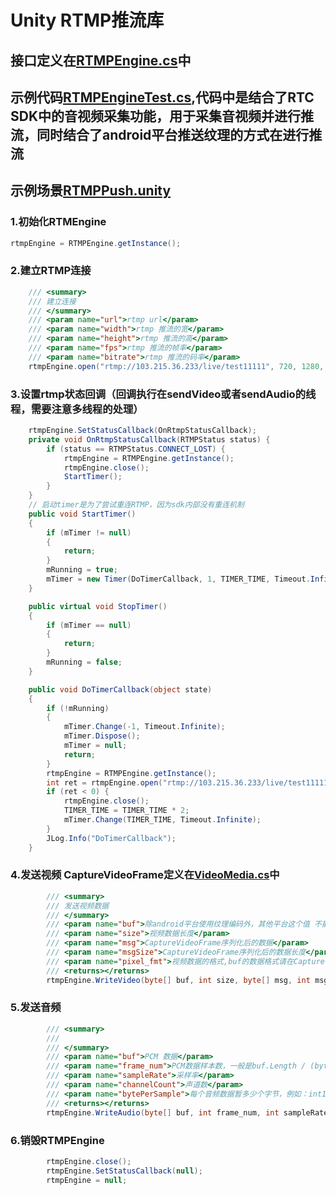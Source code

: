 # Unity RTMP推流库

## 接口定义在[RTMPEngine.cs](UnityRTCDemo/Assets/RTMP/RTMPEngine.cs)中

## 示例代码[RTMPEngineTest.cs](UnityRTCDemo/Assets/demo/RTMP/RTMPEngineTest.cs),代码中是结合了RTC SDK中的音视频采集功能，用于采集音视频并进行推流，同时结合了android平台推送纹理的方式在进行推流

## 示例场景[RTMPPush.unity](UnityRTCDemo/Assets/Scenes/RTMPPush.unity)

### 1.初始化RTMEngine

```csharp
rtmpEngine = RTMPEngine.getInstance();
```

### 2.建立RTMP连接

```csharp
    /// <summary>
    /// 建立连接
    /// </summary>
    /// <param name="url">rtmp url</param>
    /// <param name="width">rtmp 推流的宽</param>
    /// <param name="height">rtmp 推流的高</param>
    /// <param name="fps">rtmp 推流的帧率</param>
    /// <param name="bitrate">rtmp 推流的码率</param>
    rtmpEngine.open("rtmp://103.215.36.233/live/test11111", 720, 1280, 30, 1800000);
```

### 3.设置rtmp状态回调（回调执行在sendVideo或者sendAudio的线程，需要注意多线程的处理）

```csharp
    rtmpEngine.SetStatusCallback(OnRtmpStatusCallback);
    private void OnRtmpStatusCallback(RTMPStatus status) {
        if (status == RTMPStatus.CONNECT_LOST) {
            rtmpEngine = RTMPEngine.getInstance();
            rtmpEngine.close();
            StartTimer();
        }
    }
    // 启动timer是为了尝试重连RTMP，因为sdk内部没有重连机制
    public void StartTimer()
    {
        if (mTimer != null)
        {
            return;
        }
        mRunning = true;
        mTimer = new Timer(DoTimerCallback, 1, TIMER_TIME, Timeout.Infinite);
    }

    public virtual void StopTimer()
    {
        if (mTimer == null)
        {
            return;
        }
        mRunning = false;
    }

    public void DoTimerCallback(object state)
    {
        if (!mRunning)
        {
            mTimer.Change(-1, Timeout.Infinite);
            mTimer.Dispose();
            mTimer = null;
            return;
        }
        rtmpEngine = RTMPEngine.getInstance();
        int ret = rtmpEngine.open("rtmp://103.215.36.233/live/test11111", 720, 1280, 30, 1800000);
        if (ret < 0) {
            rtmpEngine.close();
            TIMER_TIME = TIMER_TIME * 2;
            mTimer.Change(TIMER_TIME, Timeout.Infinite);
        }
        JLog.Info("DoTimerCallback");
    }
```

### 4.发送视频 CaptureVideoFrame定义在[VideoMedia.cs](UnityRTCDemo/Assets/RTC/Video//VideoMedia.cs)中

```csharp
        /// <summary>
        /// 发送视频数据
        /// </summary>
        /// <param name="buf">除android平台使用纹理编码外，其他平台这个值 不能为null，而且是有效的视频数据</param>
        /// <param name="size">视频数据长度</param>
        /// <param name="msg">CaptureVideoFrame序列化后的数据</param>
        /// <param name="msgSize">CaptureVideoFrame序列化后的数据长度</param>
        /// <param name="pixel_fmt">视频数据的格式,buf的数据格式请在CaptureVideoFrame中的format指定，目前这个参数暂时不生效</param>
        /// <returns></returns>
        rtmpEngine.WriteVideo(byte[] buf, int size, byte[] msg, int msgSize, int pixel_fmt)
```

### 5.发送音频

```csharp
        /// <summary>
        /// 
        /// </summary>
        /// <param name="buf">PCM 数据</param>
        /// <param name="frame_num">PCM数据样本数，一般是buf.Length / (bytePerSample * channelCount) </param>
        /// <param name="sampleRate">采样率</param>
        /// <param name="channelCount">声道数</param>
        /// <param name="bytePerSample">每个音频数据暂多少个字节，例如：int16 2 int8 1 int32 4</param>
        /// <returns></returns>
        rtmpEngine.WriteAudio(byte[] buf, int frame_num, int sampleRate, int channelCount, int bytePerSample)
```

### 6.销毁RTMPEngine

```csharp
        rtmpEngine.close();
        rtmpEngine.SetStatusCallback(null);
        rtmpEngine = null;
```
